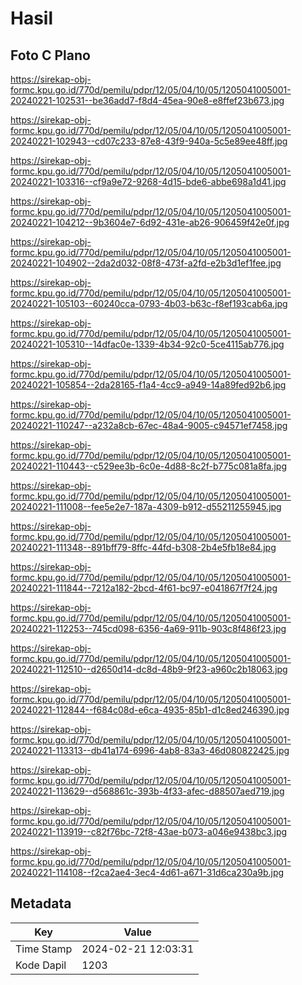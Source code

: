 # Hasil

## Foto C Plano

https://sirekap-obj-formc.kpu.go.id/770d/pemilu/pdpr/12/05/04/10/05/1205041005001-20240221-102531--be36add7-f8d4-45ea-90e8-e8ffef23b673.jpg

https://sirekap-obj-formc.kpu.go.id/770d/pemilu/pdpr/12/05/04/10/05/1205041005001-20240221-102943--cd07c233-87e8-43f9-940a-5c5e89ee48ff.jpg

https://sirekap-obj-formc.kpu.go.id/770d/pemilu/pdpr/12/05/04/10/05/1205041005001-20240221-103316--cf9a9e72-9268-4d15-bde6-abbe698a1d41.jpg

https://sirekap-obj-formc.kpu.go.id/770d/pemilu/pdpr/12/05/04/10/05/1205041005001-20240221-104212--9b3604e7-6d92-431e-ab26-906459f42e0f.jpg

https://sirekap-obj-formc.kpu.go.id/770d/pemilu/pdpr/12/05/04/10/05/1205041005001-20240221-104902--2da2d032-08f8-473f-a2fd-e2b3d1ef1fee.jpg

https://sirekap-obj-formc.kpu.go.id/770d/pemilu/pdpr/12/05/04/10/05/1205041005001-20240221-105103--60240cca-0793-4b03-b63c-f8ef193cab6a.jpg

https://sirekap-obj-formc.kpu.go.id/770d/pemilu/pdpr/12/05/04/10/05/1205041005001-20240221-105310--14dfac0e-1339-4b34-92c0-5ce4115ab776.jpg

https://sirekap-obj-formc.kpu.go.id/770d/pemilu/pdpr/12/05/04/10/05/1205041005001-20240221-105854--2da28165-f1a4-4cc9-a949-14a89fed92b6.jpg

https://sirekap-obj-formc.kpu.go.id/770d/pemilu/pdpr/12/05/04/10/05/1205041005001-20240221-110247--a232a8cb-67ec-48a4-9005-c94571ef7458.jpg

https://sirekap-obj-formc.kpu.go.id/770d/pemilu/pdpr/12/05/04/10/05/1205041005001-20240221-110443--c529ee3b-6c0e-4d88-8c2f-b775c081a8fa.jpg

https://sirekap-obj-formc.kpu.go.id/770d/pemilu/pdpr/12/05/04/10/05/1205041005001-20240221-111008--fee5e2e7-187a-4309-b912-d55211255945.jpg

https://sirekap-obj-formc.kpu.go.id/770d/pemilu/pdpr/12/05/04/10/05/1205041005001-20240221-111348--891bff79-8ffc-44fd-b308-2b4e5fb18e84.jpg

https://sirekap-obj-formc.kpu.go.id/770d/pemilu/pdpr/12/05/04/10/05/1205041005001-20240221-111844--7212a182-2bcd-4f61-bc97-e041867f7f24.jpg

https://sirekap-obj-formc.kpu.go.id/770d/pemilu/pdpr/12/05/04/10/05/1205041005001-20240221-112253--745cd098-6356-4a69-911b-903c8f486f23.jpg

https://sirekap-obj-formc.kpu.go.id/770d/pemilu/pdpr/12/05/04/10/05/1205041005001-20240221-112510--d2650d14-dc8d-48b9-9f23-a960c2b18063.jpg

https://sirekap-obj-formc.kpu.go.id/770d/pemilu/pdpr/12/05/04/10/05/1205041005001-20240221-112844--f684c08d-e6ca-4935-85b1-d1c8ed246390.jpg

https://sirekap-obj-formc.kpu.go.id/770d/pemilu/pdpr/12/05/04/10/05/1205041005001-20240221-113313--db41a174-6996-4ab8-83a3-46d080822425.jpg

https://sirekap-obj-formc.kpu.go.id/770d/pemilu/pdpr/12/05/04/10/05/1205041005001-20240221-113629--d568861c-393b-4f33-afec-d88507aed719.jpg

https://sirekap-obj-formc.kpu.go.id/770d/pemilu/pdpr/12/05/04/10/05/1205041005001-20240221-113919--c82f76bc-72f8-43ae-b073-a046e9438bc3.jpg

https://sirekap-obj-formc.kpu.go.id/770d/pemilu/pdpr/12/05/04/10/05/1205041005001-20240221-114108--f2ca2ae4-3ec4-4d61-a671-31d6ca230a9b.jpg


## Metadata

| Key        | Value               |
| ---------- | ------------------- |
| Time Stamp | 2024-02-21 12:03:31 |
| Kode Dapil | 1203                |



